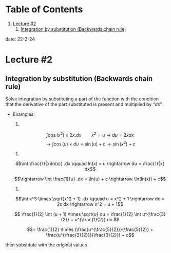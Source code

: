 
# Table of Contents

1.  [Lecture #2](#org74563c5)
    1.  [Integration by substitution (Backwards chain rule)](#org063116d)

date: 22-2-24


<a id="org74563c5"></a>

# Lecture #2


<a id="org063116d"></a>

## Integration by substitution (Backwards chain rule)

Solve integration by substituting a part of the function with the condition that the derivative of the part substituted is present and multiplied by &ldquo;$dx$&rdquo;.

-   Examples:
    
    1.  
    
    $$\int \cos(x^2) \times 2x .dx \qquad x^2 = u \rightarrow du = 2x dx$$
    $$\rightarrow \int \cos(u) \times du = \sin(u) + c \rightarrow \sin(x^2) + c$$
    
    1.  
    
    $$\int \frac{1}{x\ln(x)} .dx \qquad ln(x) = u \rightarrow du = \frac{1}{x} dx$$
    
    $$\rightarrow \int \frac{1}{u} .dx = \ln(u) + c \rightarrow \ln(ln(x)) + c$$
    
    1.  
    
    $$\int x^3 \times \sqrt{x^2 + 1} .dx \qquad u = x^2 + 1 \rightarrow du = 2x dx \rightarrow x^2 = u + 1$$
    
    $$ \frac{1}{2} \int (u + 1) \times \sqrt{u} du = \frac{1}{2} \int u^{\frac{3}{2}} + u^{\frac{1}{2}} du $$
    
    $$= \frac{1}{2} \times (\frac{u^{\frac{5}{2}}}{\frac{5}{2}} + \frac{u^{\frac{3}{2}}}{\frac{3}{2}}) + c$$

then substitute with the original values

